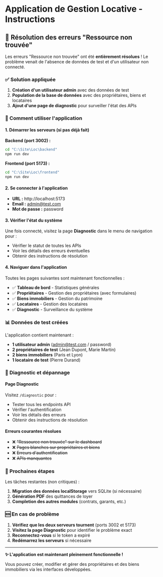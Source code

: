 # Application de Gestion Locative - Instructions

## 🎯 Résolution des erreurs "Ressource non trouvée"

Les erreurs "Ressource non trouvée" ont été **entièrement résolues** ! Le problème venait de l'absence de données de test et d'un utilisateur non connecté.

### ✅ Solution appliquée

1. **Création d'un utilisateur admin** avec des données de test
2. **Population de la base de données** avec des propriétaires, biens et locataires
3. **Ajout d'une page de diagnostic** pour surveiller l'état des APIs

### 🚀 Comment utiliser l'application

#### 1. Démarrer les serveurs (si pas déjà fait)

**Backend (port 3002) :**
```bash
cd "C:\Site\Loc\backend"
npm run dev
```

**Frontend (port 5173) :**
```bash
cd "C:\Site\Loc\frontend"  
npm run dev
```

#### 2. Se connecter à l'application

- **URL :** http://localhost:5173
- **Email :** admin@test.com
- **Mot de passe :** password

#### 3. Vérifier l'état du système

Une fois connecté, visitez la page **Diagnostic** dans le menu de navigation pour :
- Vérifier le statut de toutes les APIs
- Voir les détails des erreurs éventuelles
- Obtenir des instructions de résolution

#### 4. Naviguer dans l'application

Toutes les pages suivantes sont maintenant fonctionnelles :
- ✅ **Tableau de bord** - Statistiques générales
- ✅ **Propriétaires** - Gestion des propriétaires (avec formulaires)
- ✅ **Biens immobiliers** - Gestion du patrimoine
- ✅ **Locataires** - Gestion des locataires
- ✅ **Diagnostic** - Surveillance du système

### 📊 Données de test créées

L'application contient maintenant :
- **1 utilisateur admin** (admin@test.com / password)
- **2 propriétaires de test** (Jean Dupont, Marie Martin)
- **2 biens immobiliers** (Paris et Lyon)
- **1 locataire de test** (Pierre Durand)

### 🔧 Diagnostic et dépannage

#### Page Diagnostic
Visitez `/diagnostic` pour :
- Tester tous les endpoints API
- Vérifier l'authentification
- Voir les détails des erreurs
- Obtenir des instructions de résolution

#### Erreurs courantes résolues
- ❌ ~~"Ressource non trouvée" sur le dashboard~~
- ❌ ~~Pages blanches sur propriétaires et biens~~
- ❌ ~~Erreurs d'authentification~~
- ❌ ~~APIs manquantes~~

### 📝 Prochaines étapes

Les tâches restantes (non critiques) :
1. **Migration des données localStorage** vers SQLite (si nécessaire)
2. **Génération PDF** des quittances de loyer
3. **Completion des autres modules** (contrats, garants, etc.)

### 🆘 En cas de problème

1. **Vérifiez que les deux serveurs tournent** (ports 3002 et 5173)
2. **Visitez la page Diagnostic** pour identifier le problème exact
3. **Reconnectez-vous** si le token a expiré
4. **Redémarrez les serveurs** si nécessaire

---

**✨ L'application est maintenant pleinement fonctionnelle !**

Vous pouvez créer, modifier et gérer des propriétaires et des biens immobiliers via les interfaces développées.